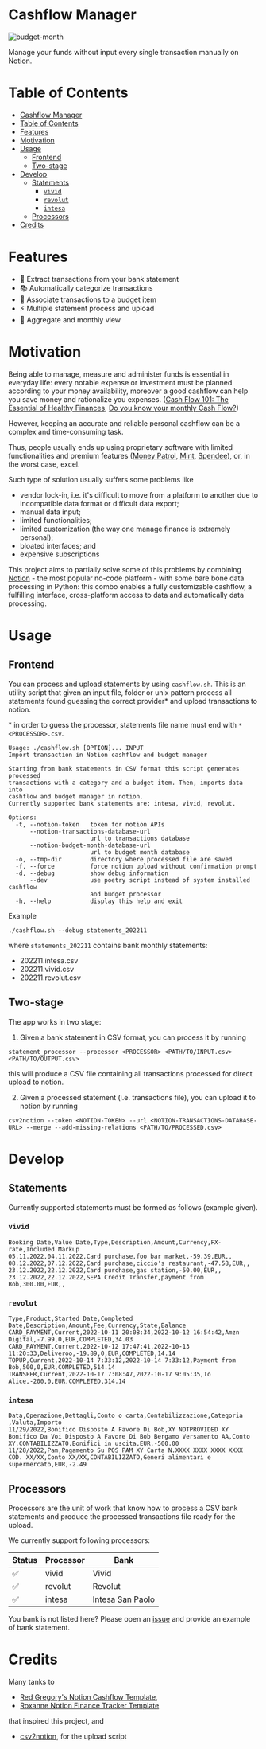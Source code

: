 # Cashflow Manager

![budget-month](docs/budget-month.png)

Manage your funds without input every single transaction manually on
[Notion](https://www.notion.so/).

# Table of Contents

- [Cashflow Manager](#cashflow-manager)
- [Table of Contents](#table-of-contents)
- [Features](#features)
- [Motivation](#motivation)
- [Usage](#usage)
  - [Frontend](#frontend)
  - [Two-stage](#two-stage)
- [Develop](#develop)
  - [Statements](#statements)
    - [`vivid`](#vivid)
    - [`revolut`](#revolut)
    - [`intesa`](#intesa)
  - [Processors](#processors)
- [Credits](#credits)

# Features

* 🏦 Extract transactions from your bank statement
* 📚 Automatically categorize transactions
* 🦄 Associate transactions to a budget item
* ⚡ Multiple statement process and upload
* 🎨 Aggregate and monthly view

# Motivation

Being able to manage, measure and administer funds is essential in everyday
life: every notable expense or investment must be planned according to your
money availability, moreover a good cashflow can help you save money and
rationalize you expenses. ([Cash Flow 101: The Essential of Healthy Finances](https://medium.com/spendee/cash-flow-the-essential-of-healthy-finances-db608aa1faaf), [Do you know your monthly Cash Flow?](https://medium.com/spendee/do-you-know-your-monthly-cash-flow-b48aa27dd790))

However, keeping an accurate and reliable personal cashflow can be a complex and
time-consuming task. 

Thus, people usually ends up using proprietary software with limited
functionalities and premium features ([Money
Patrol](https://www.moneypatrol.com/), [Mint](https://mint.intuit.com/),
[Spendee](https://www.spendee.com/)), or, in the worst case, excel.

Such type of solution usually suffers some problems like

* vendor lock-in, i.e. it's difficult to move from a platform to another due to
  incompatible data format or difficult data export;
* manual data input;
* limited functionalities;
* limited customization (the way one manage finance is extremely personal);
* bloated interfaces; and
* expensive subscriptions

This project aims to partially solve some of this problems by combining
[Notion](https://www.notion.so/) - the most popular no-code platform - with some
bare bone data processing in Python: this combo enables a fully customizable
cashflow, a fulfilling interface, cross-platform access to data and
automatically data processing.

# Usage

## Frontend

You can process and upload statements by using `cashflow.sh`. This is an utility script that given an input file, folder or unix pattern process all statements found guessing the correct provider* and upload transactions to notion.

\* in order to guess the processor, statements file name must end with `*<PROCESSOR>.csv`.


```
Usage: ./cashflow.sh [OPTION]... INPUT
Import transaction in Notion cashflow and budget manager

Starting from bank statements in CSV format this script generates processed
transactions with a category and a budget item. Then, imports data into
cashflow and budget manager in notion.
Currently supported bank statements are: intesa, vivid, revolut.

Options:
  -t, --notion-token   token for notion APIs
      --notion-transactions-database-url
                       url to transactions database
      --notion-budget-month-database-url
                       url to budget month database
  -o, --tmp-dir        directory where processed file are saved
  -f, --force          force notion upload without confirmation prompt
  -d, --debug          show debug information
      --dev            use poetry script instead of system installed cashflow
                       and budget processor
  -h, --help           display this help and exit
```

Example

```
./cashflow.sh --debug statements_202211
```

where `statements_202211` contains bank monthly statements:

* 202211.intesa.csv
* 202211.vivid.csv
* 202211.revolut.csv

## Two-stage

The app works in two stage:

1. Given a bank statement in CSV format, you can process it by running

```
statement_processor --processor <PROCESSOR> <PATH/TO/INPUT.csv> <PATH/TO/OUTPUT.csv>
```

this will produce a CSV file containing all transactions processed for direct upload to notion.

2. Given a processed statement (i.e. transactions file), you can upload it to notion by running

```
csv2notion --token <NOTION-TOKEN> --url <NOTION-TRANSACTIONS-DATABASE-URL> --merge --add-missing-relations <PATH/TO/PROCESSED.csv>
```

# Develop

## Statements

Currently supported statements must be formed as follows (example given).

### `vivid`

```csv
Booking Date,Value Date,Type,Description,Amount,Currency,FX-rate,Included Markup
05.11.2022,04.11.2022,Card purchase,foo bar market,-59.39,EUR,,
08.12.2022,07.12.2022,Card purchase,ciccio's restaurant,-47.58,EUR,,
23.12.2022,22.12.2022,Card purchase,gas station,-50.00,EUR,,
23.12.2022,22.12.2022,SEPA Credit Transfer,payment from Bob,300.00,EUR,,
```

### `revolut`

```csv
Type,Product,Started Date,Completed Date,Description,Amount,Fee,Currency,State,Balance
CARD_PAYMENT,Current,2022-10-11 20:08:34,2022-10-12 16:54:42,Amzn Digital,-7.99,0,EUR,COMPLETED,34.03
CARD_PAYMENT,Current,2022-10-12 17:47:41,2022-10-13 11:20:33,Deliveroo,-19.89,0,EUR,COMPLETED,14.14
TOPUP,Current,2022-10-14 7:33:12,2022-10-14 7:33:12,Payment from Bob,500,0,EUR,COMPLETED,514.14
TRANSFER,Current,2022-10-17 7:08:47,2022-10-17 9:05:35,To Alice,-200,0,EUR,COMPLETED,314.14
```

### `intesa`

```csv
Data,Operazione,Dettagli,Conto o carta,Contabilizzazione,Categoria ,Valuta,Importo
11/29/2022,Bonifico Disposto A Favore Di Bob,XY NOTPROVIDED XY Bonifico Da Voi Disposto A Favore Di Bob Bergamo Versamento AA,Conto XY,CONTABILIZZATO,Bonifici in uscita,EUR,-500.00
11/28/2022,Pam,Pagamento Su POS PAM XY Carta N.XXXX XXXX XXXX XXXX COD. XX/XX,Conto XX/XX,CONTABILIZZATO,Generi alimentari e supermercato,EUR,-2.49
```

## Processors

Processors are the unit of work that know how to process a CSV bank statements
and produce the processed transactions file ready for the upload.

We currently support following processors:

| Status | Processor | Bank |
| --- | --- | --- |
| ✅ | vivid | Vivid |
| ✅ | revolut | Revolut |
| ✅ | intesa | Intesa San Paolo |

You bank is not listed here? Please open an
[issue](https://github.com/lparolari/cashflow/issues) and provide an example of
bank statement.

# Credits

Many tanks to 

* [Red Gregory's Notion Cashflow Template](https://www.redgregory.com/notion/2021/5/17/notion-budget-template-monthly-personal-cash-flow),
* [Roxanne Notion Finance Tracker Template](https://www.notion.so/Finance-Tracker-dc1a54bd191c4b7499713107c89835db)

that inspired this project, and 

* [csv2notion](https://github.com/vzhd1701/csv2notion), for the upload script
